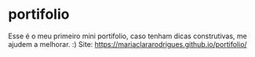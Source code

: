 # portifolio
Esse é o meu primeiro mini portifolio, caso tenham dicas construtivas, me ajudem a melhorar. :)
Site:  https://mariaclararodrigues.github.io/portifolio/
